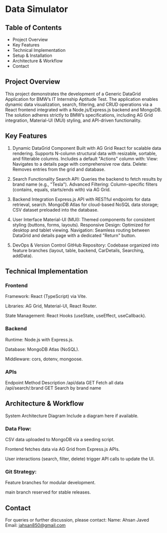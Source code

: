 # Data Simulator

## Table of Contents

   - Project Overview
   - Key Features
   - Technical Implementation
   - Setup & Installation
   - Architecture & Workflow
   - Contact

## Project Overview

   This project demonstrates the development of a Generic DataGrid Application for BMW’s IT Internship Aptitude Test. The application enables dynamic data visualization, search, filtering,
   and CRUD operations via a React frontend integrated with a Node.js/Express.js backend and MongoDB. The solution adheres strictly to BMW’s specifications, including AG Grid integration,
   Material-UI (MUI) styling, and API-driven functionality.

## Key Features

   1. Dynamic DataGrid Component
      Built with AG Grid React for scalable data rendering.
      Supports N-column structural data with resizable, sortable, and filterable columns.
      Includes a default "Actions" column with:
      View: Navigates to a details page with comprehensive row data.
      Delete: Removes entries from the grid and database.
   
   3. Search Functionality
      Search API: Queries the backend to fetch results by brand name (e.g., "Tesla").
      Advanced Filtering: Column-specific filters (contains, equals, starts/ends with) via AG Grid.
   
   3. Backend Integration
      Express.js API with RESTful endpoints for data retrieval, search.
      MongoDB Atlas for cloud-based NoSQL data storage; CSV dataset preloaded into the database.
   
   5. User Interface
      Material-UI (MUI): Themed components for consistent styling (buttons, forms, layouts).
      Responsive Design: Optimized for desktop and tablet viewing.
      Navigation: Seamless routing between DataGrid and details page with a dedicated "Return" button.
   
   5. DevOps & Version Control
      GitHub Repository: Codebase organized into feature branches (layout, table, backend, CarDetails, Searching, addData).

## Technical Implementation

   ### Frontend

   Framework: React (TypeScript) via Vite.
   
   Libraries: AG Grid, Material-UI, React Router.
   
   State Management: React Hooks (useState, useEffect, useCallback).

   ### Backend

   Runtime: Node.js with Express.js.
   
   Database: MongoDB Atlas (NoSQL).
   
   Middleware: cors, dotenv, mongoose.

   ### APIs

   Endpoint Method Description
   /api/data GET Fetch all data
   /api/search/:brand GET Search by brand name

## Architecture & Workflow

   System Architecture Diagram Include a diagram here if available.
   
   ### Data Flow:
   
   CSV data uploaded to MongoDB via a seeding script.
   
   Frontend fetches data via AG Grid from Express.js APIs.
   
   User interactions (search, filter, delete) trigger API calls to update the UI.

   ### Git Strategy:
   
   Feature branches for modular development.
   
   main branch reserved for stable releases.
   
## Contact
   
   For queries or further discussion, please contact:
   Name: Ahsan Javed
   Email: jahsan850@gmail.com
